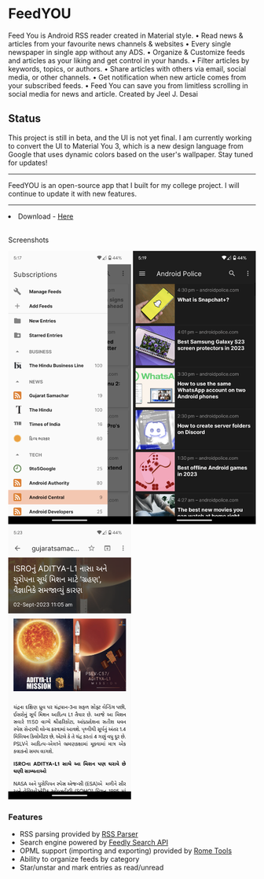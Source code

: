 
# FeedYOU

Feed You is Android RSS reader created in Material style. • Read news & articles from your favourite news channels & websites • Every single newspaper in single app without any ADS. • Organize & Customize feeds and articles as your liking and get control in your hands. • Filter articles by keywords, topics, or authors. • Share articles with others via email, social media, or other channels. • Get notification when new article comes from your subscribed feeds. • Feed You can save you from limitless scrolling in social media for news and article.
Created by Jeel J. Desai

## Status

This project is still in beta, and the UI is not yet final. I am currently working to convert the UI to Material You 3, which is a new design language from Google that uses dynamic colors based on the user's wallpaper. Stay tuned for updates!


<hr>

FeedYOU is an open-source app that I built for my college project. I will continue to update it with new features.

<hr>

<li>Download - <a href="https://github.com/Jeel-Desai/feedyou/releases/download/1.0/app-release.apk">Here</a></li>

<br>

Screenshots

<img width="250" src="Screenshot-1.jpg"> <img width="250" src="Screenshot-2.jpg"> <img width="250" src="Screenshot-3.jpg">
<h3>Features</h3>
<ul>
  <li>RSS parsing provided by <a href="https://github.com/prof18/RSS-Parser">RSS Parser</a></li>
  <li>Search engine powered by <a href="https://developer.feedly.com/v3/search/">Feedly Search API</a></li>
  <li>OPML support (importing and exporting) provided by <a href="https://github.com/rometools/rome">Rome Tools</a>
  <li>Ability to organize feeds by category</li>
  <li>Star/unstar and mark entries as read/unread</li>
</ul>


